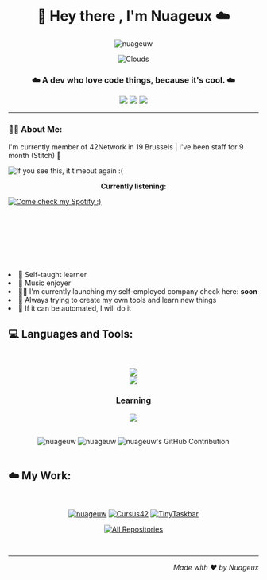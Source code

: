<!-- Header -->
<h1 align="center">👋 Hey there , I'm Nuageux ☁️</h1>
<!-- Visitors Counter -->
<p align="center"> <img src="https://komarev.com/ghpvc/?username=nuageuw&label=Welcomed%20Clouds&color=0e75b6&style=flat&abbreviated=true" alt="nuageuw" /> </p>

<div align="center">
<!-- Coulds GIF -->

![Clouds](https://github.com/nuageuw/nuageuw/blob/main/assets/clouds.gif)

</div>
<!-- Sentence because why not -->
<h3 align="center">☁️ A dev who love code things, because it's cool. ☁️</h3>
<!-- Contact badges -->
<div align="center">
    <a href="https://discordapp.com/users/1007577488467185674" target="_blank" rel="noopener noreferrer"><img src="https://img.shields.io/badge/Discord-5865f2?style=for-the-badge&logo=discord&logoColor=white" target="_blank" rel="noopener noreferrer"></a>
    <a href="https://linkedin.com/in/alexis-burnotte" target="_blank" rel="noopener noreferrer"><img src="https://img.shields.io/badge/Linkedin-0a66c2?style=for-the-badge&logo=linkedin&logoColor=white" target="_blank" rel="noopener noreferrer"></a>
    <a href = "mailto:aburnott@student.s19.be"><img src="https://img.shields.io/badge/-Gmail-ea4335?style=for-the-badge&logo=gmail&logoColor=white" target="_blank" rel="noopener noreferrer"></a>
</div>
<!-- Separator -->

---

<!-- About Me Section -->
<h3>😶‍🌫️ About Me:</h3>
<!-- <p> tag for a weird arrangement to get the two components next to each other (don't ask idk, it's github's behavior) -->
<p>
    <p>I'm currently member of 42Network in 19 Brussels | I've been staff for 9 month (Stitch) 🐸</p>
    <!-- 42 Netwrok badges integration -->
        <a href="https://github.com/nuageuw">
            <img align="left" src="https://badge.mediaplus.ma/darkblue/aburnott?1337Badge=off&UM6P=off" alt="If you see this, it timeout again :(" />
        </a><br>
        <p align="center"><b>Currently listening:</b></p>
        <!-- Spotifyy live integration -->
        <a href="https://open.spotify.com/user/kcwskp9c5halk1e7zdqwy81fx">
            <img align="center" src="https://spotify-github-profile.vercel.app/api/view.svg?uid=kcwskp9c5halk1e7zdqwy81fx&cover_image=true&theme=natemoo-re&show_offline=true&background_color=121212&interchange=false&bar_color=53b14f&bar_color_cover=true" alt="Come check my Spotify :)">
        </a>
</p>
<br><br><br><br><br><br>
<div>
<!-- About me list -->
    <p align="left">
        <li> 🧠 Self-taught learner </li>
        <li> 🎵 Music enjoyer </li>
        <li> 🧑‍💻 I'm currently launching my self-employed company check here: <b>soon</b> </li>
        <li> 📝 Always trying to create my own tools and learn new things </li>
        <li> 👀 If it can be automated, I will do it </li>
    </p>
</div>

<!-- Languages - Tools Section  -->
<h2 align="left">💻 Languages and Tools:</h2>
<br>
<!-- All apps logos integration -->
<p align="center">
  <a href="https://skillicons.dev">
    <img src="https://skillicons.dev/icons?i=git,nodejs,npm,github,python,html,js,css,c,cpp,docker,django" /><br>
    <img src="https://skillicons.dev/icons?i=linux,windows,vscode,discord,notion,figma,ps,ae,pr,ai,xd" />
  </a>
</p>
<h3 align="center">Learning</h3>
<p align="center">
    <a href="https://skillicons.dev">
    <img src="https://skillicons.dev/icons?i=mongodb,mysql,aws,nginx" /><br>
  </a>
</p>
<br>
<!-- GitHub stats graphincs and compononents -->
<div align="center">
    <img src="https://github-readme-stats.vercel.app/api?username=nuageuw&show_icons=true&locale=en&line_height=20&border_color=050f2c&theme=algolia" alt="nuageuw" />
    <img src="https://github-readme-stats.vercel.app/api/top-langs?username=nuageuw&show_icons=true&locale=en&layout=compact&line_height=20&border_color=050f2c&theme=algolia" alt="nuageuw" />
    <img src="https://github-profile-summary-cards.vercel.app/api/cards/profile-details?username=nuageuw&theme=algolia" alt="nuageuw's GitHub Contribution"/>
</div>
<br>

<!-- My Work Section -->
<h2>☁️ My Work:</h2>
<br>
<div align="center">
<!-- My Repo integrations -->

[![nuageuw](https://github-readme-stats.vercel.app/api/pin/?username=nuageuw&repo=nuageuw&line_height=20&border_color=050f2c&theme=algolia)](https://github.com/nuageuw/nuageuw)
[![Cursus42](https://github-readme-stats.vercel.app/api/pin/?username=nuageuw&repo=cursus42&line_height=20&border_color=050f2c&theme=algolia)](https://github.com/nuageuw/cursus42)
[![TinyTaskbar](https://github-readme-stats.vercel.app/api/pin/?username=nuageuw&repo=TinyTaskbar&line_height=20&border_color=050f2c&theme=algolia)](https://github.com/nuageuw/TinyTaskbar)

</div>
<!-- All repo buttons -->
<p align="center">
  <a href="https://github.com/nuageuw?tab=repositories" target="_blank"><img alt="All Repositories" title="All Repositories" src="https://img.shields.io/badge/-All%20Repos-00aeff?style=for-the-badge&logo=koding&logoColor=white"/></a>
</p>
<br>

---
<!-- Footer -->
<p align="right"><i>Made with ❤️ by Nuageux</i></p>
